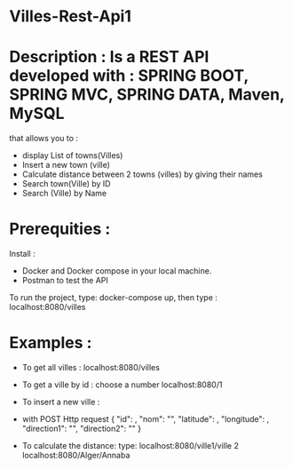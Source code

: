 # Villes-Rest-Api1

# Description : Is a REST API developed with : SPRING BOOT, SPRING MVC, SPRING DATA, Maven, MySQL
that allows you to  : 
   - display List of towns(Villes)
   - Insert a new town (ville)
   - Calculate distance between 2 towns (villes) by giving their names
   - Search town(Ville) by ID
   - Search (Ville) by Name 

# Prerequities :
Install :
 - Docker and Docker compose in your local machine.
 - Postman to test the API

 To run the project, type: 
docker-compose up, then type : localhost:8080/villes

# Examples : 

* To get all villes : 
 localhost:8080/villes 
 
* To get a ville by id : choose a number 
localhost:8080/1 

* To insert a new ville :
* with POST Http request 
    {
        "id": ,
        "nom": "",
        "latitude": ,
        "longitude": ,
        "direction1": "",
        "direction2": ""
    }

* To calculate the distance: 
type:  localhost:8080/ville1/ville 2 
localhost:8080/Alger/Annaba


